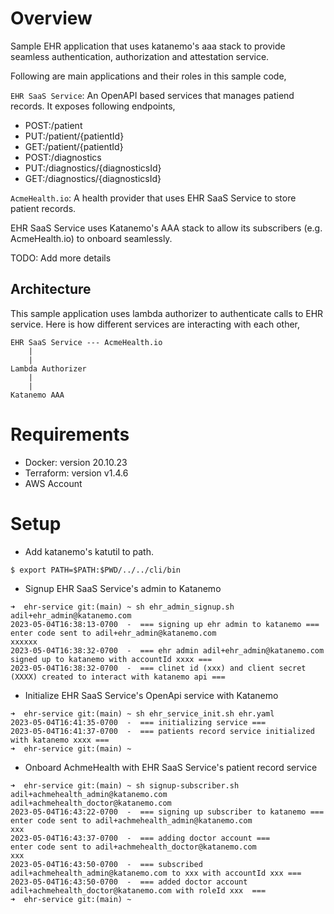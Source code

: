 # Overview
Sample EHR application that uses katanemo's aaa stack to provide seamless authentication, authorization and attestation service.

Following are main applications and their roles in this sample code,

`EHR SaaS Service`: An OpenAPI based services that manages patiend records. It exposes following endpoints,

- POST:/patient
- PUT:/patient/{patientId}
- GET:/patient/{patientId}
- POST:/diagnostics
- PUT:/diagnostics/{diagnosticsId}
- GET:/diagnostics/{diagnosticsId}

`AcmeHealth.io`: A health provider that uses EHR SaaS Service to store patient records.

EHR SaaS Service uses Katanemo's AAA stack to allow its subscribers (e.g. AcmeHealth.io) to onboard seamlessly.

TODO: Add more details

## Architecture

This sample application uses lambda authorizer to authenticate calls to EHR service. Here is how different services are interacting with each other,

```
EHR SaaS Service --- AcmeHealth.io
    |
    |
Lambda Authorizer
    |
    |
Katanemo AAA
```

# Requirements

- Docker: version 20.10.23
- Terraform: version v1.4.6
- AWS Account

# Setup

- Add katanemo's katutil to path.
```
$ export PATH=$PATH:$PWD/../../cli/bin
```

- Signup EHR SaaS Service's admin to Katanemo
```
➜  ehr-service git:(main) ~ sh ehr_admin_signup.sh adil+ehr_admin@katanemo.com
2023-05-04T16:38:13-0700  -  === signing up ehr admin to katanemo ===
enter code sent to adil+ehr_admin@katanemo.com
xxxxxx
2023-05-04T16:38:32-0700  -  === ehr admin adil+ehr_admin@katanemo.com signed up to katanemo with accountId xxxx ===
2023-05-04T16:38:32-0700  -  === clinet id (xxx) and client secret (XXXX) created to interact with katanemo api ===
```

- Initialize EHR SaaS Service's OpenApi service with Katanemo

```
➜  ehr-service git:(main) ~ sh ehr_service_init.sh ehr.yaml
2023-05-04T16:41:35-0700  -  === initializing service ===
2023-05-04T16:41:37-0700  -  === patients record service initialized with katanemo xxxx ===
➜  ehr-service git:(main) ~
```

- Onboard AchmeHealth with EHR SaaS Service's patient record service

```
➜  ehr-service git:(main) ~ sh signup-subscriber.sh adil+achmehealth_admin@katanemo.com adil+achmehealth_doctor@katanemo.com
2023-05-04T16:43:22-0700  -  === signing up subscriber to katanemo ===
enter code sent to adil+achmehealth_admin@katanemo.com
xxx
2023-05-04T16:43:37-0700  -  === adding doctor account ===
enter code sent to adil+achmehealth_doctor@katanemo.com
xxx
2023-05-04T16:43:50-0700  -  === subscribed adil+achmehealth_admin@katanemo.com to xxx with accountId xxx ===
2023-05-04T16:43:50-0700  -  === added doctor account adil+achmehealth_doctor@katanemo.com with roleId xxx  ===
➜  ehr-service git:(main) ~
```
